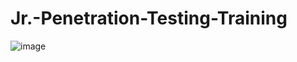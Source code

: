 # Jr.-Penetration-Testing-Training


![image](https://github.com/user-attachments/assets/03b877d7-9c85-42a2-a616-4f1b08a3cc63)

